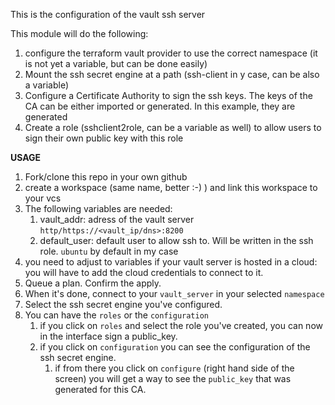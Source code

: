 This is the configuration of the vault ssh server

This module will do the following:
1. configure the terraform vault provider to use the correct namespace (it is not yet a variable, but can be done easily)
2. Mount the ssh secret engine at a path (ssh-client in y case, can be also a variable)
3. Configure a Certificate Authority to sign the ssh keys. The keys of the CA can be either imported or generated. In this example, they are generated
4. Create a role (sshclient2role, can be a variable as well) to allow users to sign their own public key with this role

**USAGE**

1. Fork/clone this repo in your own github
2. create a workspace (same name, better :-) ) and link this workspace to your vcs
3. The following variables are needed:
    1. vault_addr: adress of the vault server `http/https://<vault_ip/dns>:8200`
    2. default_user: default user to allow ssh to. Will be written in the ssh role. `ubuntu` by default in my case
4. you need to adjust to variables if your vault server is hosted in a cloud: you will have to add the cloud credentials to connect to it.
5. Queue a plan. Confirm the apply.
6. When it's done, connect to your `vault_server` in your selected `namespace` 
7. Select the ssh secret engine you've configured.
8. You can have the `roles` or the `configuration` 
    1. if you click on `roles` and select the role you've created, you can now in the interface sign a public_key.
    2. if you click on `configuration` you can see the configuration of the ssh secret engine.
        1. if from there you click on `configure` (right hand side of the screen) you will get a way to see the `public_key` that was generated for this CA.
